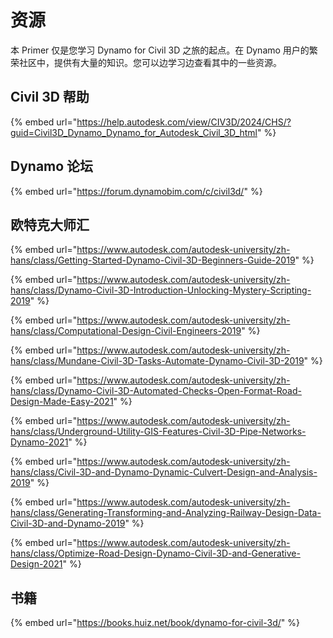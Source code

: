 # 资源

本 Primer 仅是您学习 Dynamo for Civil 3D 之旅的起点。在 Dynamo 用户的繁荣社区中，提供有大量的知识。您可以边学习边查看其中的一些资源。

## Civil 3D 帮助

{% embed url="https://help.autodesk.com/view/CIV3D/2024/CHS/?guid=Civil3D_Dynamo_Dynamo_for_Autodesk_Civil_3D_html" %}

## Dynamo 论坛

{% embed url="https://forum.dynamobim.com/c/civil3d/" %}

## 欧特克大师汇

{% embed url="https://www.autodesk.com/autodesk-university/zh-hans/class/Getting-Started-Dynamo-Civil-3D-Beginners-Guide-2019" %}

{% embed url="https://www.autodesk.com/autodesk-university/zh-hans/class/Dynamo-Civil-3D-Introduction-Unlocking-Mystery-Scripting-2019" %}

{% embed url="https://www.autodesk.com/autodesk-university/zh-hans/class/Computational-Design-Civil-Engineers-2019" %}

{% embed url="https://www.autodesk.com/autodesk-university/zh-hans/class/Mundane-Civil-3D-Tasks-Automate-Dynamo-Civil-3D-2019" %}

{% embed url="https://www.autodesk.com/autodesk-university/zh-hans/class/Dynamo-Civil-3D-Automated-Checks-Open-Format-Road-Design-Made-Easy-2021" %}

{% embed url="https://www.autodesk.com/autodesk-university/zh-hans/class/Underground-Utility-GIS-Features-Civil-3D-Pipe-Networks-Dynamo-2021" %}

{% embed url="https://www.autodesk.com/autodesk-university/zh-hans/class/Civil-3D-and-Dynamo-Dynamic-Culvert-Design-and-Analysis-2019" %}

{% embed url="https://www.autodesk.com/autodesk-university/zh-hans/class/Generating-Transforming-and-Analyzing-Railway-Design-Data-Civil-3D-and-Dynamo-2019" %}

{% embed url="https://www.autodesk.com/autodesk-university/zh-hans/class/Optimize-Road-Design-Dynamo-Civil-3D-and-Generative-Design-2021" %}

## 书籍

{% embed url="https://books.huiz.net/book/dynamo-for-civil-3d/" %}
